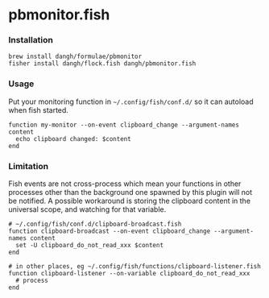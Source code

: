 # pbmonitor.fish

### Installation

```fish
brew install dangh/formulae/pbmonitor
fisher install dangh/flock.fish dangh/pbmonitor.fish
```

### Usage

Put your monitoring function in `~/.config/fish/conf.d/` so it can autoload when fish started.

```fish
function my-monitor --on-event clipboard_change --argument-names content
  echo clipboard changed: $content
end
```

### Limitation

Fish events are not cross-process which mean your functions in other processes other than the background one spawned by this plugin will not be notified.
A possible workaround is storing the clipboard content in the universal scope, and watching for that variable.

```fish
# ~/.config/fish/conf.d/clipboard-broadcast.fish
function clipboard-broadcast --on-event clipboard_change --argument-names content
  set -U clipboard_do_not_read_xxx $content
end

# in other places, eg ~/.config/fish/functions/clipboard-listener.fish
function clipboard-listener --on-variable clipboard_do_not_read_xxx
  # process
end
```
